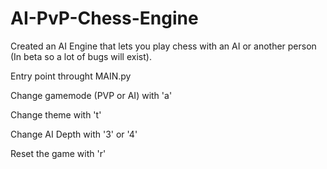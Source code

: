 # AI-PvP-Chess-Engine
Created an AI Engine that lets you play chess with an AI or another person (In beta so a lot of bugs will exist).

Entry point throught MAIN.py

Change gamemode (PVP or AI) with 'a'

Change theme with 't'

Change AI Depth with '3' or '4'

Reset the game with 'r'
